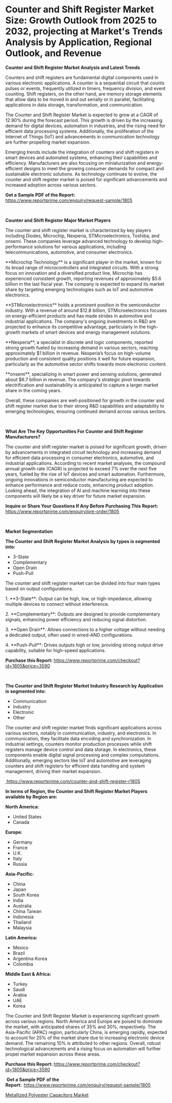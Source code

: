 <p><h1>Counter and Shift Register Market Size: Growth Outlook from 2025 to 2032, projecting at Market's Trends Analysis by Application, Regional Outlook, and Revenue</h1></p><p><strong>Counter and Shift Register Market Analysis and Latest Trends</strong></p>
<p><p>Counters and shift registers are fundamental digital components used in various electronic applications. A counter is a sequential circuit that counts pulses or events, frequently utilized in timers, frequency division, and event counting. Shift registers, on the other hand, are memory storage elements that allow data to be moved in and out serially or in parallel, facilitating applications in data storage, transformation, and communication.</p><p>The Counter and Shift Register Market is expected to grow at a CAGR of 12.90% during the forecast period. This growth is driven by the increasing demand for digital devices, automation in industries, and the rising need for efficient data processing systems. Additionally, the proliferation of the Internet of Things (IoT) and advancements in communication technology are further propelling market expansion. </p><p>Emerging trends include the integration of counters and shift registers in smart devices and automated systems, enhancing their capabilities and efficiency. Manufacturers are also focusing on miniaturization and energy-efficient designs to meet the growing consumer demands for compact and sustainable electronic solutions. As technology continues to evolve, the counter and shift register market is poised for significant advancements and increased adoption across various sectors.</p></p>
<p><strong>Get a Sample PDF of the Report:&nbsp;</strong> <a href="https://www.reportprime.com/enquiry/request-sample/1805?utm_campaign=2336&utm_medium=2&utm_source=Github&utm_content=ia&utm_term=18032025&utm_id=counter-and-shift-register">https://www.reportprime.com/enquiry/request-sample/1805</a></p>
<p>&nbsp;</p>
<p><strong>Counter and Shift Register Major Market Players</strong></p>
<p><p>The counter and shift register market is characterized by key players including Diodes, Microchip, Nexperia, STMicroelectronics, Toshiba, and onsemi. These companies leverage advanced technology to develop high-performance solutions for various applications, including telecommunications, automotive, and consumer electronics.</p><p>**Microchip Technology** is a significant player in the market, known for its broad range of microcontrollers and integrated circuits. With a strong focus on innovation and a diversified product line, Microchip has experienced consistent growth, reporting revenues of approximately $5.6 billion in the last fiscal year. The company is expected to expand its market share by targeting emerging technologies such as IoT and automotive electronics.</p><p>**STMicroelectronics** holds a prominent position in the semiconductor industry. With a revenue of around $12.8 billion, STMicroelectronics focuses on energy-efficient products and has made strides in automotive and industrial applications. The company's ongoing investments in R&D are projected to enhance its competitive advantage, particularly in the high-growth markets of smart devices and energy management solutions.</p><p>**Nexperia**, a specialist in discrete and logic components, reported strong growth fueled by increasing demand in various sectors, reaching approximately $1 billion in revenue. Nexperia’s focus on high-volume production and consistent quality positions it well for future expansion, particularly as the automotive sector shifts towards more electronic content.</p><p>**onsemi**, specializing in smart power and sensing solutions, generated about $6.7 billion in revenue. The company's strategic pivot towards electrification and sustainability is anticipated to capture a larger market share in the coming years.</p><p>Overall, these companies are well-positioned for growth in the counter and shift register market due to their strong R&D capabilities and adaptability to emerging technologies, ensuring continued demand across various sectors.</p></p>
<p>&nbsp;</p>
<p><strong>What Are The Key Opportunities For Counter and Shift Register Manufacturers?</strong></p>
<p><p>The counter and shift register market is poised for significant growth, driven by advancements in integrated circuit technology and increasing demand for efficient data processing in consumer electronics, automotive, and industrial applications. According to recent market analyses, the compound annual growth rate (CAGR) is projected to exceed 7% over the next five years, fueled by the rise of IoT devices and smart automation. Furthermore, ongoing innovations in semiconductor manufacturing are expected to enhance performance and reduce costs, enhancing product adoption. Looking ahead, the integration of AI and machine learning into these components will likely be a key driver for future market expansion.</p></p>
<p><strong>Inquire or Share Your Questions If Any Before Purchasing This Report:</strong> <a href="https://www.reportprime.com/enquiry/pre-order/1805?utm_campaign=2336&utm_medium=2&utm_source=Github&utm_content=ia&utm_term=18032025&utm_id=counter-and-shift-register">https://www.reportprime.com/enquiry/pre-order/1805</a></p>
<p>&nbsp;</p>
<p><strong>Market Segmentation</strong></p>
<p><strong>The Counter and Shift Register Market Analysis by types is segmented into:</strong></p>
<p><ul><li>3-State</li><li>Complementary</li><li>Open Drain</li><li>Push-Pull</li></ul></p>
<p><p>The counter and shift register market can be divided into four main types based on output configurations. </p><p>1. **3-State**: Output can be high, low, or high-impedance, allowing multiple devices to connect without interference.</p><p>2. **Complementary**: Outputs are designed to provide complementary signals, enhancing power efficiency and reducing signal distortion.</p><p>3. **Open Drain**: Allows connections to a higher voltage without needing a dedicated output, often used in wired-AND configurations.</p><p>4. **Push-Pull**: Drives outputs high or low, providing strong output drive capability, suitable for high-speed applications.</p></p>
<p><strong>Purchase this Report:&nbsp;</strong><a href="https://www.reportprime.com/checkout?id=1805&price=3590&utm_campaign=2336&utm_medium=2&utm_source=Github&utm_content=ia&utm_term=18032025&utm_id=counter-and-shift-register">https://www.reportprime.com/checkout?id=1805&price=3590</a></p>
<p>&nbsp;</p>
<p><strong>The Counter and Shift Register Market Industry Research by Application is segmented into:</strong></p>
<p><ul><li>Communication</li><li>Industry</li><li>Electronic</li><li>Other</li></ul></p>
<p><p>The counter and shift register market finds significant applications across various sectors, notably in communication, industry, and electronics. In communication, they facilitate data encoding and synchronization. In industrial settings, counters monitor production processes while shift registers manage device control and data storage. In electronics, these components enable digital signal processing and complex computations. Additionally, emerging sectors like IoT and automotive are leveraging counters and shift registers for efficient data handling and system management, driving their market expansion.</p></p>
<p><a href="https://www.reportprime.com/counter-and-shift-register-r1805?utm_campaign=2336&utm_medium=2&utm_source=Github&utm_content=ia&utm_term=18032025&utm_id=counter-and-shift-register">&nbsp;https://www.reportprime.com/counter-and-shift-register-r1805</a></p>
<p><strong>In terms of Region, the Counter and Shift Register Market Players available by Region are:</strong></p>
<p>
    <p> <strong> North America: </strong>
        <ul>
            <li>United States</li>
            <li>Canada</li>
        </ul>
        </p> 
    <p> <strong> Europe: </strong>
        <ul>
            <li>Germany</li>
            <li>France</li>
            <li>U.K.</li>
            <li>Italy</li>
            <li>Russia</li>
        </ul>
        </p> 
    <p> <strong> Asia-Pacific: </strong>
        <ul>
            <li>China</li>
            <li>Japan</li>
            <li>South Korea</li>
            <li>India</li>
            <li>Australia</li>
            <li>China Taiwan</li>
            <li>Indonesia</li>
            <li>Thailand</li>
            <li>Malaysia</li>
        </ul>
        </p> 
    <p> <strong> Latin America: </strong>
        <ul>
            <li>Mexico</li>
            <li>Brazil</li>
            <li>Argentina Korea</li>
            <li>Colombia</li>
        </ul>
        </p> 
    <p> <strong> Middle East & Africa: </strong>
        <ul>
            <li>Turkey</li>
            <li>Saudi</li>
            <li>Arabia</li>
            <li>UAE</li>
            <li>Korea</li>
        </ul>
    </p>
    </p>
<p><p>The Counter and Shift Register Market is experiencing significant growth across various regions. North America and Europe are poised to dominate the market, with anticipated shares of 35% and 30%, respectively. The Asia-Pacific (APAC) region, particularly China, is emerging rapidly, expected to account for 25% of the market share due to increasing electronic device demand. The remaining 10% is attributed to other regions. Overall, robust technological advancements and a rising focus on automation will further propel market expansion across these areas.</p></p>
<p><strong>Purchase this Report: </strong><a href="https://www.reportprime.com/checkout?id=1805&price=3590&utm_campaign=2336&utm_medium=2&utm_source=Github&utm_content=ia&utm_term=18032025&utm_id=counter-and-shift-register">https://www.reportprime.com/checkout?id=1805&price=3590</a></p>
<p>&nbsp;<strong>Get a Sample PDF of the Report:&nbsp;&nbsp;</strong><a href="https://www.reportprime.com/enquiry/request-sample/1805?utm_campaign=2336&utm_medium=2&utm_source=Github&utm_content=ia&utm_term=18032025&utm_id=counter-and-shift-register">https://www.reportprime.com/enquiry/request-sample/1805</a></p>
<p><strong></strong></p>
<p><p><a href="https://github.com/stuwinawisa/Market-Research-Report-List-1/blob/main/metallized-polyester-capacitors-market.md?utm_campaign=2336&utm_medium=2&utm_source=Github&utm_content=ia&utm_term=18032025&utm_id=counter-and-shift-register">Metallized Polyester Capacitors Market</a></p></p>
